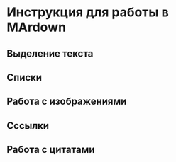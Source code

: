 # Инструкция для работы в MArdown
## Выделение текста
## Списки 
## Работа с изображениями
## Сссылки
## Работа с цитатами